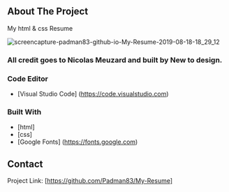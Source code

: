 ## About The Project 
My html & css Resume

![screencapture-padman83-github-io-My-Resume-2019-08-18-18_29_12](https://user-images.githubusercontent.com/45048950/63223334-5d17f200-c1e6-11e9-99b6-6f2da4dadada.png)

### All credit goes to Nicolas Meuzard and built by New to design.

### Code Editor
* [Visual Studio Code] (https://code.visualstudio.com)

### Built With
* [html] 
* [css]
* [Google Fonts] (https://fonts.google.com)

## Contact 

Project Link: [https://github.com/Padman83/My-Resume]
